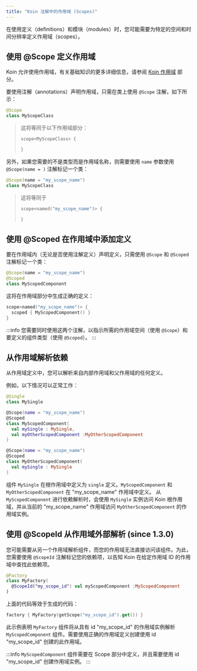 ```yaml
---
title: "Koin 注解中的作用域 (Scopes)"
---
```

在使用定义（definitions）和模块（modules）时，您可能需要为特定的空间和时间分辨率定义作用域（scopes）。

## 使用 @Scope 定义作用域

Koin 允许使用作用域，有关基础知识的更多详细信息，请参阅 [Koin 作用域](/reference/koin-core/scopes.md) 部分。

要使用注解（annotations）声明作用域，只需在类上使用 `@Scope` 注解，如下所示：

```kotlin
@Scope
class MyScopeClass
```

> 这将等同于以下作用域部分：
> ```kotlin
> scope<MyScopeClass> {
> 
>}
> ```

另外，如果您需要的不是类型而是作用域名称，则需要使用 `name` 参数使用 `@Scope(name = )` 注解标记一个类：

```kotlin
@Scope(name = "my_scope_name")
class MyScopeClass
```

> 这将等同于
>
> ```kotlin
>scope<named("my_scope_name")> {
>
>}
>```

## 使用 @Scoped 在作用域中添加定义

要在作用域内（无论是否使用注解定义）声明定义，只需使用 `@Scope` 和 `@Scoped` 注解标记一个类：

```kotlin
@Scope(name = "my_scope_name")
@Scoped
class MyScopedComponent
```

这将在作用域部分中生成正确的定义：

```kotlin
scope<named("my_scope_name")> {
  scoped { MyScopedComponent() }
}
```

:::info
您需要同时使用这两个注解，以指示所需的作用域空间（使用 `@Scope`）和要定义的组件类型（使用 `@Scoped`）。
:::

## 从作用域解析依赖

从作用域定义中，您可以解析来自内部作用域和父作用域的任何定义。

例如，以下情况可以正常工作：

```kotlin
@Single
class MySingle

@Scope(name = "my_scope_name")
@Scoped
class MyScopedComponent(
  val mySingle : MySingle,
  val myOtherScopedComponent :MyOtherScopedComponent
)

@Scope(name = "my_scope_name")
@Scoped
class MyOtherScopedComponent(
  val mySingle : MySingle
)
```

组件 `MySingle` 在根作用域中定义为 `single` 定义。`MyScopedComponent` 和 `MyOtherScopedComponent` 在 "my_scope_name" 作用域中定义。
从 `MyScopedComponent` 进行依赖解析时，会使用 `MySingle` 实例访问 Koin 根作用域，并从当前的 "my_scope_name" 作用域访问 `MyOtherScopedComponent` 的作用域实例。

## 使用 @ScopeId 从作用域外部解析 (since 1.3.0)

您可能需要从另一个作用域解析组件，而您的作用域无法直接访问该组件。为此，您需要使用 `@ScopeId` 注解标记您的依赖项，以告知 Koin 在给定作用域 ID 的作用域中查找此依赖项。

```kotlin
@Factory
class MyFactory(
  @ScopeId("my_scope_id") val myScopedComponent :MyScopedComponent
)
```

上面的代码等效于生成的代码：

```kotlin
factory { MyFactory(getScope("my_scope_id").get()) }
```

此示例表明 `MyFactory` 组件将从具有 id "my_scope_id" 的作用域实例解析 `MyScopedComponent` 组件。需要使用正确的作用域定义创建使用 id "my_scope_id" 创建的此作用域。

:::info
`MyScopedComponent` 组件需要在 Scope 部分中定义，并且需要使用 id "my_scope_id" 创建作用域实例。
:::